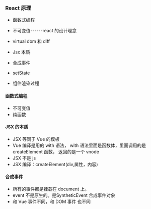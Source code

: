 ### React 原理

* 函数式编程

* 不可变值------react 的设计理念

* virtual dom 和 diff 

* Jsx 本质

* 合成事件

* setState 

* 组件渲染过程

  

#### 函数式编程

* 不可变值
* 纯函数

#### JSX 的本质

* JSX 等同于 Vue 的模板
* Vue 编译是用的  with 语法， with 语法里面是函数体，里面调用的是 createElement 函数， 返回的是一个 vnode
* JSX  不是 js 
* JSX 编译：createElement(div,属性，内容)

#### 合成事件

* 所有的事件都是挂载在 document 上。
* event 不是原生的。是SyntheticEvent 合成事件对象
* 和 Vue 事件不同，和 DOM 事件 也不同